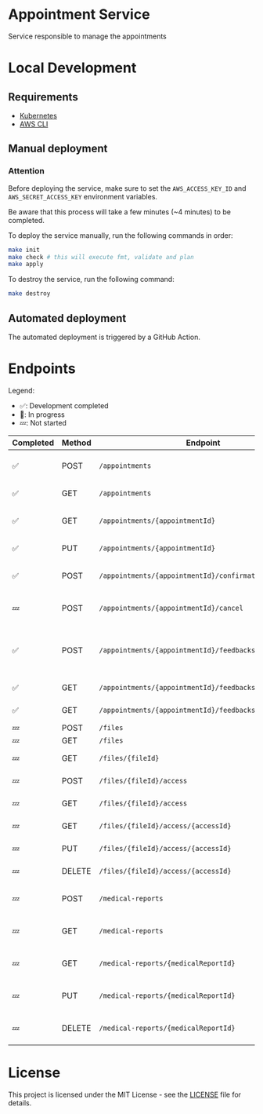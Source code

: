 # Appointment Service

Service responsible to manage the appointments

# Local Development

## Requirements

- [Kubernetes](https://kubernetes.io/)
- [AWS CLI](https://aws.amazon.com/cli/)

## Manual deployment

### Attention

Before deploying the service, make sure to set the `AWS_ACCESS_KEY_ID` and `AWS_SECRET_ACCESS_KEY` environment variables.

Be aware that this process will take a few minutes (~4 minutes) to be completed.

To deploy the service manually, run the following commands in order:

```bash
make init
make check # this will execute fmt, validate and plan
make apply
```

To destroy the service, run the following command:

```bash
make destroy
```

## Automated deployment

The automated deployment is triggered by a GitHub Action.

# Endpoints

Legend:
- ✅: Development completed
- 🚧: In progress
- 💤: Not started


| Completed | Method | Endpoint                                               | Description                              | User Role      |
| --------- | ------ | ------------------------------------------------------ | ---------------------------------------- | -------------- |
| ✅         | POST   | `/appointments`                                        | Create an appointment via event          | Patient        |
| ✅         | GET    | `/appointments`                                        | Get all appointments                     | Doctor/Patient |
| ✅         | GET    | `/appointments/{appointmentId}`                        | Get an appointment by id                 | Doctor/Patient |
| ✅         | PUT    | `/appointments/{appointmentId}`                        | Update an appointment                    | Patient        |
| ✅         | POST   | `/appointments/{appointmentId}/confirmation`           | Confirm or decline an appointment        | Doctor         |
| 💤         | POST   | `/appointments/{appointmentId}/cancel`                 | Reschedule an appointment                | Doctor/Patient |
| ✅         | POST   | `/appointments/{appointmentId}/feedbacks`              | Add feedback to an appointment via event | Patient        |
| ✅         | GET    | `/appointments/{appointmentId}/feedbacks`              | Get feedbacks                            | Doctor/Patient |
| ✅         | GET    | `/appointments/{appointmentId}/feedbacks/{feedbackId}` | Get feedback by id                       | Doctor/Patient |
| 💤         | POST   | `/files`                                               | Update files                             | Patient        |
| 💤         | GET    | `/files`                                               | Get all files                            | Patient        |
| 💤         | GET    | `/files/{fileId}`                                      | Get a file by id                         | Doctor/Patient |
| 💤         | POST   | `/files/{fileId}/access`                               | Create a file access                     | Patient        |
| 💤         | GET    | `/files/{fileId}/access`                               | Get all file access                      | Patient        |
| 💤         | GET    | `/files/{fileId}/access/{accessId}`                    | Get a file access by id                  | Patient        |
| 💤         | PUT    | `/files/{fileId}/access/{accessId}`                    | Update a file access                     | Patient        |
| 💤         | DELETE | `/files/{fileId}/access/{accessId}`                    | Delete a file access                     | Patient        |
| 💤         | POST   | `/medical-reports`                                     | Create a medical report                  | Doctor         |
| 💤         | GET    | `/medical-reports`                                     | Get all medical reports                  | Doctor         |
| 💤         | GET    | `/medical-reports/{medicalReportId}`                   | Get a medical report by id               | Doctor         |
| 💤         | PUT    | `/medical-reports/{medicalReportId}`                   | Update a medical report                  | Doctor         |
| 💤         | DELETE | `/medical-reports/{medicalReportId}`                   | Delete a medical report                  | Doctor         |


# License

This project is licensed under the MIT License - see the [LICENSE](LICENSE) file for details.